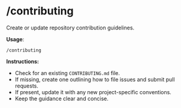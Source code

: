 # /contributing

Create or update repository contribution guidelines.

**Usage**:
```
/contributing
```

**Instructions:**
- Check for an existing `CONTRIBUTING.md` file.
- If missing, create one outlining how to file issues and submit pull requests.
- If present, update it with any new project-specific conventions.
- Keep the guidance clear and concise.
